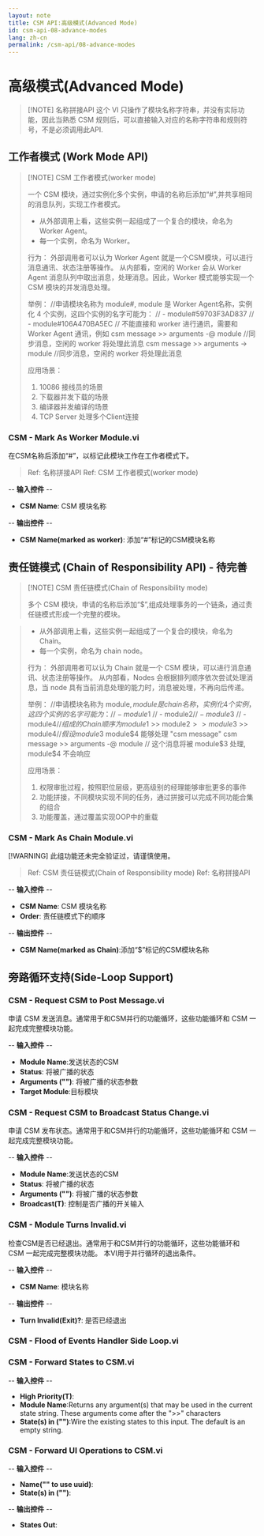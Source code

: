 ```yaml
---
layout: note
title: CSM API:高级模式(Advanced Mode)
id: csm-api-08-advance-modes
lang: zh-cn
permalink: /csm-api/08-advance-modes
---
```


# 高级模式(Advanced Mode)

> [!NOTE] 名称拼接API
> 这个 VI 只操作了模块名称字符串，并没有实际功能，因此当熟悉 CSM 规则后，可以直接输入对应的名称字符串和规则符号，不是必须调用此API.

## 工作者模式 (Work Mode API)

> [!NOTE] CSM 工作者模式(worker mode)
>
> 一个 CSM 模块，通过实例化多个实例，申请的名称后添加“#”,并共享相同的消息队列，实现工作者模式。
> - 从外部调用上看，这些实例一起组成了一个复合的模块，命名为 Worker Agent。
> - 每一个实例，命名为 Worker。
>
> 行为：
> 外部调用者可以认为 Worker Agent 就是一个CSM模块，可以进行消息通讯、状态注册等操作。
> 从内部看，空闲的 Worker 会从 Worker Agent 消息队列中取出消息，处理消息。因此，Worker 模式能够实现一个 CSM 模块的并发消息处理。
>
> 举例：
> //申请模块名称为 module#, module 是 Worker Agent名称，实例化 4 个实例，这四个实例的名字可能为：
> // - module#59703F3AD837
> // - module#106A470BA5EC
> // 不能直接和 worker 进行通讯，需要和 Worker Agent 通讯，例如
> csm message >> arguments -@ module //同步消息，空闲的 worker 将处理此消息
> csm message >> arguments -> module //同步消息，空闲的 worker 将处理此消息
>
> 应用场景：
> 1. 10086 接线员的场景
> 2. 下载器并发下载的场景
> 3. 编译器并发编译的场景
> 4. TCP Server 处理多个Client连接

### CSM - Mark As Worker Module.vi

在CSM名称后添加“#”，以标记此模块工作在工作者模式下。

> Ref: 名称拼接API
> Ref: CSM 工作者模式(worker mode)

-- <b>输入控件</b> --
- <b>CSM Name</b>: CSM 模块名称

-- <b>输出控件</b> --
- <b>CSM Name(marked as worker)</b>: 添加“#”标记的CSM模块名称

## 责任链模式 (Chain of Responsibility API) - 待完善

> [!NOTE] CSM 责任链模式(Chain of Responsibility mode)
>
> 多个 CSM 模块，申请的名称后添加“$”,组成处理事务的一个链条，通过责任链模式形成一个完整的模块。

> - 从外部调用上看，这些实例一起组成了一个复合的模块，命名为 Chain。
> - 每一个实例，命名为 chain node。
>
> 行为：
> 外部调用者可以认为 Chain 就是一个 CSM 模块，可以进行消息通讯、状态注册等操作。
> 从内部看，Nodes 会根据排列顺序依次尝试处理消息，当 node 具有当前消息处理的能力时，消息被处理，不再向后传递。
>
> 举例：
> //申请模块名称为 module$, module 是 chain 名称，实例化 4 个实例，这四个实例的名字可能为：
> // - module$1
> // - module$2
> // - module$3
> // - module$4
> // 组成的 Chain 顺序为 module$1 >> module$2 >> module$3 >> module$4
> // 假设 module$3 module$4 能够处理 "csm message"
> csm message >> arguments -@ module
> // 这个消息将被 module$3 处理, module$4 不会响应
>
> 应用场景：
> 1. 权限审批过程，按照职位层级，更高级别的经理能够审批更多的事件
> 2. 功能拼接，不同模块实现不同的任务，通过拼接可以完成不同功能合集的组合
> 3. 功能覆盖，通过覆盖实现OOP中的重载

### CSM - Mark As Chain Module.vi

[!WARNING] 此组功能还未完全验证过，请谨慎使用。

> Ref: CSM 责任链模式(Chain of Responsibility mode)
> Ref: 名称拼接API

-- <b>输入控件</b> --
- <b>CSM Name</b>:  CSM 模块名称
- <b>Order</b>:  责任链模式下的顺序

-- <b>输出控件</b> --
- <b>CSM Name(marked as Chain)</b>:添加“$”标记的CSM模块名称

## 旁路循环支持(Side-Loop Support)

### CSM - Request CSM to Post Message.vi

申请 CSM 发送消息。通常用于和CSM并行的功能循环，这些功能循环和 CSM 一起完成完整模块功能。

-- <b>输入控件</b> --
- <b>Module Name</b>:发送状态的CSM
- <b>Status</b>: 将被广播的状态
- <b>Arguments ("")</b>: 将被广播的状态参数
- <b>Target Module</b>:目标模块

### CSM - Request CSM to Broadcast Status Change.vi

申请 CSM 发布状态。通常用于和CSM并行的功能循环，这些功能循环和 CSM 一起完成完整模块功能。

-- <b>输入控件</b> --
- <b>Module Name</b>:发送状态的CSM
- <b>Status</b>: 将被广播的状态
- <b>Arguments ("")</b>: 将被广播的状态参数
- <b>Broadcast(T)</b>: 控制是否广播的开关输入

### CSM - Module Turns Invalid.vi

检查CSM是否已经退出。通常用于和CSM并行的功能循环，这些功能循环和 CSM 一起完成完整模块功能。 本VI用于并行循环的退出条件。

-- <b>输入控件</b> --
- <b>CSM Name</b>: 模块名称

-- <b>输出控件</b> --
- <b>Turn Invalid(Exit)?</b>: 是否已经退出

### CSM - Flood of Events Handler Side Loop.vi

### CSM - Forward States to CSM.vi

-- <b>输入控件</b> --
- <b>High Priority(T)</b>:
- <b>Module Name</b>:Returns any argument(s) that may be used in the current state string. These arguments come after the ">>" characters
- <b>State(s) in ("")</b>:Wire the existing states to this input. The default is an empty string.

### CSM - Forward UI Operations to CSM.vi

-- <b>输入控件</b> --
- <b>Name("" to use uuid)</b>:
- <b>State(s) in ("")</b>:

-- <b>输出控件</b> --
- <b>States Out</b>:
